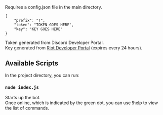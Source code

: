 Requires a config.json file in the main directory.
```
{
	"prefix": "!",
	"token": "TOKEN GOES HERE",
	"key": "KEY GOES HERE"
}
```
Token generated from Discord Developer Portal.<br />
Key generated from [Riot Developer Portal](https://developer.riotgames.com/) (expires every 24 hours).

## Available Scripts

In the project directory, you can run:

### `node index.js`

Starts up the bot.<br />
Once online, which is indicated by the green dot, you can use !help to view the list of commands.